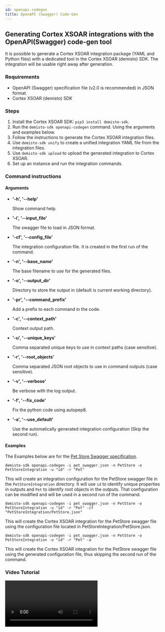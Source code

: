 ```yaml
---
id: openapi-codegen
title: OpenAPI (Swagger) Code-Gen
---
```


## Generating Cortex XSOAR integrations with the OpenAPI(Swagger) code-gen tool
It is possible to generate a Cortex XSOAR integration package (YAML and Python files) with a dedicated tool in the Cortex XSOAR (demisto) SDK.
The integration will be usable right away after generation.

### Requirements
* OpenAPI (Swagger) specification file (v2.0 is recommended) in JSON format.
* Cortex XSOAR (demisto) SDK 

### Steps
1. Install the Cortex XSOAR SDK: `pip3 install demisto-sdk`.
2. Run the `demisto-sdk openapi-codegen` command. Using the arguments and examples below. 
3. Follow the instructions to generate the Cortex XSOAR integration files.
4. Use `demisto-sdk unify` to create a unified integration YAML file from the integration files.
5. Use `demisto-sdk upload` to upload the generated integration to Cortex XSOAR.
6. Set up an instance and run the integration commands.

### Command instructions

#### Arguments

* **'-h', '--help'**

    Show command help.

* **'-i', '--input_file'**

    The swagger file to load in JSON format.

* **'-cf', '--config_file'**

    The integration configuration file. It is created in the first run of the command.

* **'-n', '--base_name'**

    The base filename to use for the generated files.

* **'-o', '--output_dir'**

    Directory to store the output in (default is current working directory).

* **'-pr', '--command_prefix'**

    Add a prefix to each command in the code.

* **'-c', '--context_path'**

    Context output path.

* **'-u', '--unique_keys'**

    Comma separated unique keys to use in context paths (case sensitive).

* **'-r', '--root_objects'**

    Comma separated JSON root objects to use in command outputs (case sensitive).

* **'-v', '--verbose'**

    Be verbose with the log output.

* **'-f', '--fix_code'**

    Fix the python code using autopep8.

* **'-a', '--use_default'**

    Use the automatically generated integration configuration (Skip the second run).

#### Examples
The Examples below are for the [Pet Store Swagger specification](https://petstore.swagger.io/).

```
demisto-sdk openapi-codegen -i pet_swagger.json -n PetStore -o PetStoreIntegration -u "id" -r "Pet"
```

This will create an integration configuration for the PetStore swagger file in the `PetStoreIntegration` directory.
It will use `id` to identify unique properties in outputs and `Pet` to identify root objects in the outputs.
That configuration can be modified and will be used in a second run of the command.

```
demisto-sdk openapi-codegen -i pet_swagger.json -n PetStore -o PetStoreIntegration -u "id" -r "Pet" -cf "PetStoreIntegration/PetStore.json"
```

This will create the Cortex XSOAR integration for the PetStore swagger file using the configuration file located in PetStoreIntegration/PetStore.json.

 ```
demisto-sdk openapi-codegen -i pet_swagger.json -n PetStore -o PetStoreIntegration -u "id" -r "Pet" -a
```

This will create the Cortex XSOAR integration for the PetStore swagger file using the generated configuration file, thus skipping the second run of the command.


### Video Tutorial
<video controls>
    <source src="https://github.com/demisto/content-assets/raw/master/Assets/OpenAPICodegen/openapicodegen.mp4"
            type="video/mp4"/>
    Sorry, your browser doesn't support embedded videos. You can download the video at: https://github.com/demisto/content-assets/raw/master/Assets/OpenAPICodegen/openapicodegen.mp4 
</video>
